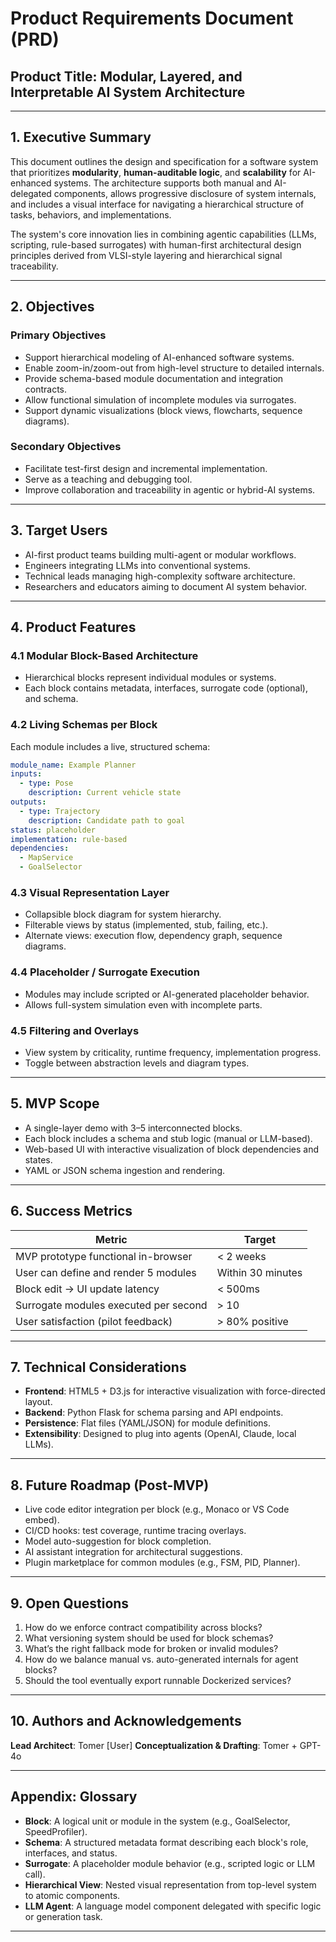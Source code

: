 # Product Requirements Document (PRD)

## Product Title: Modular, Layered, and Interpretable AI System Architecture

---

## 1. Executive Summary

This document outlines the design and specification for a software system that prioritizes **modularity**, **human-auditable logic**, and **scalability** for AI-enhanced systems. The architecture supports both manual and AI-delegated components, allows progressive disclosure of system internals, and includes a visual interface for navigating a hierarchical structure of tasks, behaviors, and implementations.

The system's core innovation lies in combining agentic capabilities (LLMs, scripting, rule-based surrogates) with human-first architectural design principles derived from VLSI-style layering and hierarchical signal traceability.

---

## 2. Objectives

### Primary Objectives

- Support hierarchical modeling of AI-enhanced software systems.
- Enable zoom-in/zoom-out from high-level structure to detailed internals.
- Provide schema-based module documentation and integration contracts.
- Allow functional simulation of incomplete modules via surrogates.
- Support dynamic visualizations (block views, flowcharts, sequence diagrams).

### Secondary Objectives

- Facilitate test-first design and incremental implementation.
- Serve as a teaching and debugging tool.
- Improve collaboration and traceability in agentic or hybrid-AI systems.

---

## 3. Target Users

- AI-first product teams building multi-agent or modular workflows.
- Engineers integrating LLMs into conventional systems.
- Technical leads managing high-complexity software architecture.
- Researchers and educators aiming to document AI system behavior.

---

## 4. Product Features

### 4.1 Modular Block-Based Architecture

- Hierarchical blocks represent individual modules or systems.
- Each block contains metadata, interfaces, surrogate code (optional), and schema.

### 4.2 Living Schemas per Block

Each module includes a live, structured schema:

```yaml
module_name: Example Planner
inputs:
  - type: Pose
    description: Current vehicle state
outputs:
  - type: Trajectory
    description: Candidate path to goal
status: placeholder
implementation: rule-based
dependencies:
  - MapService
  - GoalSelector
```

### 4.3 Visual Representation Layer

- Collapsible block diagram for system hierarchy.
- Filterable views by status (implemented, stub, failing, etc.).
- Alternate views: execution flow, dependency graph, sequence diagrams.

### 4.4 Placeholder / Surrogate Execution

- Modules may include scripted or AI-generated placeholder behavior.
- Allows full-system simulation even with incomplete parts.

### 4.5 Filtering and Overlays

- View system by criticality, runtime frequency, implementation progress.
- Toggle between abstraction levels and diagram types.

---

## 5. MVP Scope

- A single-layer demo with 3–5 interconnected blocks.
- Each block includes a schema and stub logic (manual or LLM-based).
- Web-based UI with interactive visualization of block dependencies and states.
- YAML or JSON schema ingestion and rendering.

---

## 6. Success Metrics

| Metric                                | Target            |
| ------------------------------------- | ----------------- |
| MVP prototype functional in-browser   | < 2 weeks         |
| User can define and render 5 modules  | Within 30 minutes |
| Block edit → UI update latency        | < 500ms           |
| Surrogate modules executed per second | > 10              |
| User satisfaction (pilot feedback)    | > 80% positive    |

---

## 7. Technical Considerations

- **Frontend**: HTML5 + D3.js for interactive visualization with force-directed layout.
- **Backend**: Python Flask for schema parsing and API endpoints.
- **Persistence**: Flat files (YAML/JSON) for module definitions.
- **Extensibility**: Designed to plug into agents (OpenAI, Claude, local LLMs).

---

## 8. Future Roadmap (Post-MVP)

- Live code editor integration per block (e.g., Monaco or VS Code embed).
- CI/CD hooks: test coverage, runtime tracing overlays.
- Model auto-suggestion for block completion.
- AI assistant integration for architectural suggestions.
- Plugin marketplace for common modules (e.g., FSM, PID, Planner).

---

## 9. Open Questions

1. How do we enforce contract compatibility across blocks?
2. What versioning system should be used for block schemas?
3. What’s the right fallback mode for broken or invalid modules?
4. How do we balance manual vs. auto-generated internals for agent blocks?
5. Should the tool eventually export runnable Dockerized services?

---

## 10. Authors and Acknowledgements

**Lead Architect**: Tomer [User] **Conceptualization & Drafting**: Tomer + GPT-4o

---

## Appendix: Glossary

- **Block**: A logical unit or module in the system (e.g., GoalSelector, SpeedProfiler).
- **Schema**: A structured metadata format describing each block's role, interfaces, and status.
- **Surrogate**: A placeholder module behavior (e.g., scripted logic or LLM call).
- **Hierarchical View**: Nested visual representation from top-level system to atomic components.
- **LLM Agent**: A language model component delegated with specific logic or generation task.

---

